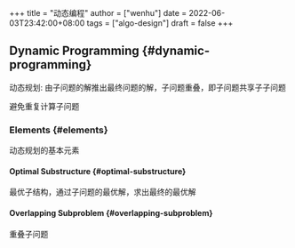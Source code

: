 +++
title = "动态编程"
author = ["wenhu"]
date = 2022-06-03T23:42:00+08:00
tags = ["algo-design"]
draft = false
+++

## Dynamic Programming {#dynamic-programming}

动态规划: 由子问题的解推出最终问题的解，子问题重叠，即子问题共享子子问题

避免重复计算子问题


### Elements {#elements}

动态规划的基本元素


#### Optimal Substructure {#optimal-substructure}

最优子结构，通过子问题的最优解，求出最终的最优解


#### Overlapping Subproblem {#overlapping-subproblem}

重叠子问题
